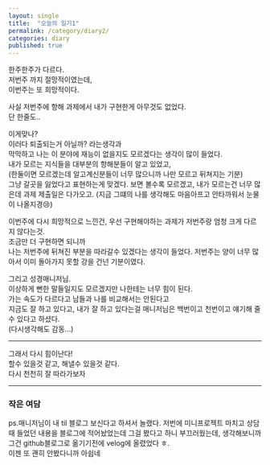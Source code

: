 ```yaml
---
layout: single
title:  "오늘의 일기1"
permalink: /category/diary2/
categories: diary
published: true
---
```


한주한주가 다르다.  
저번주 까지 절망적이였는데,  
이번주는 또 희망적이다.

사실 저번주에 항해 과제에서 내가 구현한게 아무것도 없었다.  
단 한줄도..

이게맞나?  
이러다 퇴출되는거 아닐까? 라는생각과  
막막하고 나는 이 분야에 재능이 없을지도 모르겠다는 생각이 많이 들었다.  
내가 모르는 지식들을 대부분의 항해분들이 알고 있었고,  
(한둘이면 모르겠는데 알고계신분들이 너무 많으니까 나만 모르고 뒤쳐지는 기분)  
그냥 갈곳을 잃었다고 표현하는게 맞겠다.
보면 볼수록 모르겠고, 내가 모르는건 너무 많은데 과제 제출일은 다가오고.
(지금 그떄의 나를 생각해도 마음아프고 안타까워서 눈물이 나올지경😢)

이번주에 다시 희망적으로 느낀건,
우선 구현해야하는 과제가 저번주랑 엄청 크게 다르지 않다는것.  
조금만 더 구현하면 되니까  
나는 저번주에 뒤쳐진 부분을 따라갈수 있겠다는 생각이 들었다.
저번주는 양이 너무 많아서 이미 돌아가지 못할 강을 건넌 기분이였다.

그리고 성경매니저님.  
이상하게 뻔한 말들일지도 모르겠지만 나한테는 너무 힘이 된다.  
가는 속도가 다르다고 남들과 나를 비교해서는 안된다고  
지금도 잘 하고 있다고, 내가 잘 하고 있다는걸 매니저님은 백번이고 천번이고 얘기해 줄수 있다고 하셨다.  
(다시생각해도 감동...)

---

그래서 다시 힘이난다!  
할수 있을것 같고, 해낼수 있을것 같다.  
다시 천천히 잘 따라가보자

---

### 작은 여담

ps.매니저님이 내 til 블로그 보신다고 하셔서 놀랬다. 저번에 미니프로젝트 마치고 상담때 들었던 내용을 블로그에 적어놨었는데 그걸 봤다고 하니 부끄러웠는데, 생각해보니까 그건 github블로그로 옮기기전에 velog에 올렸었다 ㅎ.  
이젠 또 괜히 안봤다니까 아쉽네

